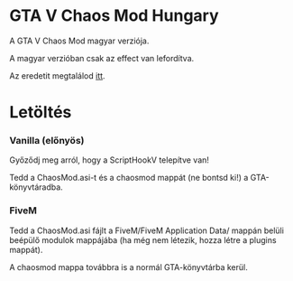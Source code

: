 # GTA V Chaos Mod Hungary
A GTA V Chaos Mod magyar verziója.

A magyar verzióban csak az effect van lefordítva.

Az eredetit megtalálod [itt](https://www.gta5-mods.com/scripts/chaos-mod-v-beta).

# Letöltés
### Vanilla (előnyös)

Győződj meg arról, hogy a ScriptHookV telepítve van!

Tedd a ChaosMod.asi-t és a chaosmod mappát (ne bontsd ki!) a GTA-könyvtáradba.

### FiveM

Tedd a ChaosMod.asi fájlt a FiveM/FiveM Application Data/ mappán belüli beépülő modulok mappájába (ha még nem létezik, hozza létre a plugins mappát).

A chaosmod mappa továbbra is a normál GTA-könyvtárba kerül.
